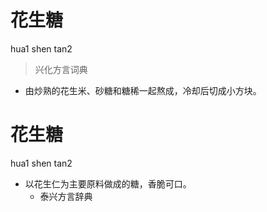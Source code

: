 # 花生糖
hua1 shen tan2
> 兴化方言词典
- 由炒熟的花生米、砂糖和糖稀一起熬成，冷却后切成小方块。

# 花生糖
hua1 shen tan2
+ 以花生仁为主要原料做成的糖，香脆可口。
  * 泰兴方言辞典
